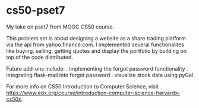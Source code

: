 # cs50-pset7
My take on pset7 from MOOC CS50 course.

This problem set is about designing a website as a share trading platform via the api from yahoo.finance.com. I implemented several functionalites
like buying, selling, getting quotes and display the portfolio by building on top of the code distributed. 

Future add-ons include:
. implementing the forgot password functionality
. integrating flask-mail into forgot password 
. visualize stock data using pyGal

For more info on CS50 Introduction to Computer Science, visit https://www.edx.org/course/introduction-computer-science-harvardx-cs50x.
